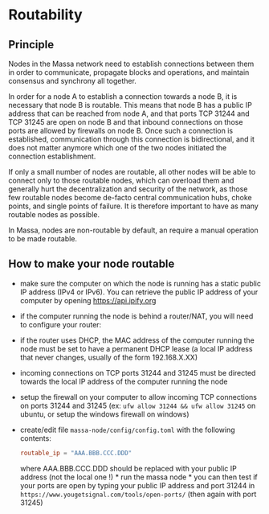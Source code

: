 # Routability

## Principle

Nodes in the Massa network need to establish connections between them in order to communicate, propagate blocks and operations, and maintain consensus and synchrony all together.

In order for a node A to establish a connection towards a node B, it is necessary that node B is routable. This means that node B has a public IP address that can be reached from node A, and that ports TCP 31244 and TCP 31245 are open on node B and that inbound connections on those ports are allowed by firewalls on node B. Once such a connection is established, communication through this connection is bidirectional, and it does not matter anymore which one of the two nodes initiated the connection establishment.

If only a small number of nodes are routable, all other nodes will be able to connect only to those routable nodes, which can overload them and generally hurt the decentralization and security of the network, as those few routable nodes become de-facto central communication hubs, choke points, and single points of failure. It is therefore important to have as many routable nodes as possible.

In Massa, nodes are non-routable by default, an require a manual operation to be made routable.

## How to make your node routable

-   make sure the computer on which the node is running has a static public IP address (IPv4 or IPv6). You can retrieve the public IP address of your computer by opening <https://api.ipify.org>

-   if the computer running the node is behind a router/NAT, you will need to configure your router:

-   if the router uses DHCP, the MAC address of the computer running the node must be set to have a permanent DHCP lease (a local IP address that never changes, usually of the form 192.168.X.XX)

-   incoming connections on TCP ports 31244 and 31245 must be directed towards the local IP address of the computer running the node

-   setup the firewall on your computer to allow incoming TCP connections on ports 31244 and 31245 (ex: `ufw allow 31244 && ufw allow 31245` on ubuntu, or setup the windows firewall on windows)

-   create/edit file `massa-node/config/config.toml` with the following contents:

    ```toml
    routable_ip = "AAA.BBB.CCC.DDD"
    ```

    where AAA.BBB.CCC.DDD should be replaced with your public IP address (not the local one !) \* run the massa node \* you can then test if your ports are open by typing your public IP address and port 31244 in `https://www.yougetsignal.com/tools/open-ports/` (then again with port 31245)
